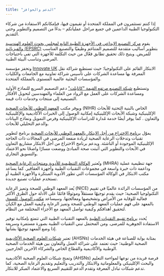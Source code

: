 ```yaml
---
title: "الدعم والحوافز"
---
```


إذا كنتم تستثمرون في المملكة المتحدة أو تقيمون فيها، فبإمكانكم الاستفادة من شركاء التكنولوجيا الطبية الداعمين في جميع مراحل عملياتكم – بدءًا من التصميم والتطوير وحتى التقديم.

يقوم [مركز التصنيع الإبداعي في الأجهزة الطبية التابع لمجلس بحوث العلوم الهندسية والفيزيائية (EPSRC)](https://www.epsrc.ac.uk/research/centres/innovativemanufacturing/imrcmedicaldevices/) بتطوير أساليب متقدمة للتصميم المتناغم وظيفيًا والتصنيع المناسب للمريض. ويتيح ذلك تحقيق تطابق فعّال من حيث التكلفة للأجهزة التي تفي باحتياجات المرضى وتناسب البيئة الطبية.

وتحفز مؤسسة 
[Innovate UK](https://www.gov.uk/government/organisations/innovate-uk)
 الابتكار القائم على التكنولوجيا؛ حيث تستطيع شراكة نقل المعرفة بها مساعدة الشركات على تأسيس شراكة تعاونية مع الجامعات والكليات والمؤسسات البحثية عالمية المستوى بالمملكة المتحدة.

وتستطيع [شبكة التصنيع مرتفع القيمة "كاتابلت"](https://hvm.catapult.org.uk/) دعم التصميم السريع للنماذج الأولية ومساعدة الشركات على العمل مع الرواد من العلماء والمهندسين لتحويل الأفكار التصنيعية إلى منتجات وخدمات ذات قيمة.

ويوفر مكتب [المعهد الوطني للأبحاث الصحية](http://www.nihr.ac.uk/life-sciences-industry/) (NIHR) الخاص بالبنية التحتية للأبحاث الإكلينيكية وشبكة الأبحاث الإكلينيكية إمكانية الوصول إلى الخبرات الأكاديمية والإكلينيكية والتعاون . كما يوفر أيضًا خدمة مُدارة للدراسات الإكلينيكية وفرص التمويل ونماذج البيانات والدعم التحليلي للأبحاث.

يموّل [برنامج الاختراع من أجل الابتكار بالمعهد الوطني للأبحاث الصحية](http://www.nihr.ac.uk/funding-and-support/funding-for-research-studies/how-to-apply/research-programmes/invention-for-innovation/) برنامج لتطوير تقنيات وتدخلات الرعاية الصحية لزيادة منفعة المرضى في المجالات ذات الحاجة الإكلينيكية الموجودة أو الناشئة. ويدعم برنامج الاختراع من أجل الابتكار مشاريع التعاون في الأبحاث والتطوير التي أثبتت صحة المبادئ ووضعت مسارًا واضحًا نحو الاعتماد والتسويق التجاري.

وتُعتبر [الوكالة التنظيمية للأدوية ومنتجات الرعاية الصحية](https://www.gov.uk/government/organisations/medicines-and-healthcare-products-regulatory-agency) (MHRA) جهة تنظيمية عملية وداعمة ذات خبرة واسعة في مجموعات التقنيات الطبية وأجهزة العقاقير. كما يساعد مكتب الابتكار في الوكالة المؤسسات التي تطور الأدوية المبتكرة والأجهزة الطبية أو تستخدم عمليات تصنيع جديدة.

يُعد المعهد الوطني للصحة وتميز الرعاية (NICE) من المؤسسات الرائدة عالميًا في تقييم التكنولوجيا الصحية؛ حيث يقدم توجيهًا مستقلاً وموثوقًا قائمًا على الأدلة حول الطرق الأكثر فعالية للوقاية من الأمراض وتشخيصها ومعالجتها. وسيساعد [مكتب الوصول للسوق](https://www.nice.org.uk/about/what-we-do/office-for-market-access) بالمعهد على فهم عمليات المعهد الوطني للصحة وتميز الرعاية وكيفية العمل مع الكيان لتحقيق أهدافكم وكيفية تواصل المعهد مع الأجزاء المختلفة من النظام.

يُحدد [برنامج تقييم التقنيات الطبية](https://www.nice.org.uk/About/What-we-do/Our-Programmes/NICE-guidance/NICE-medical-technologies-evaluation-programme) بالمعهد التقنيات الطبية التي تتمتع بإمكانية توفير الاستفادة الجوهرية للمرضى. ومن المحتمل تبني التقنيات الطبية بصورة مستمرة وسريعة إذا وضع المعهد توجيهًا بشأنها.

تعتبر [شبكات العلوم الصحية الأكاديمية](http://www.ahsnnetwork.com/)
 (AHSNs)  بمثابة بوابة للصناعة في هيئة الخدمات الصحية الوطنية؛ حيث تعتمد على شراكة العمل والتعاون بين هيئة الخدمات الصحية الوطنية والأكاديمية والقطاع الخاص والشركاء الآخرين الخارجيين.

وتمنح شبكات العلوم الصحية الأكاديمية (AHSNs) فرصة فريدة من نوعها لمواءمة التعليم والبحث الإكلينيكي والمعلوماتية والابتكار والتدريب والتعليم وتقديم الرعاية الصحية، كما تدعم شبكات تبادل المعرفة وتقدم الدعم للتقييم السريع والاعتماد المبكر للابتكار.
